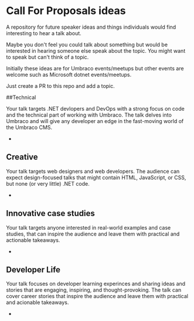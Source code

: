 # Call For Proposals ideas

A repository for future speaker ideas and things individuals would find interesting to hear a talk about. 

Maybe you don't feel you could talk about something but would be interested in hearing someone else speak about the topic. You might want to speak but can't think of a topic.

Initially these ideas are for Umbraco events/meetups but other events are welcome such as Microsoft dotnet events/meetups. 

Just create a PR to this repo and add a topic. 

##Technical

Your talk targets .NET devlopers and DevOps with a strong focus on code and the technical part of working with Umbraco. The talk delves into Umbraco and will give any developer an edge in the fast-moving world of the Umbraco CMS.

- 

## Creative

Your talk targets web designers and web developers. The audience can expect design-focused talks that might contain HTML, JavaScript, or CSS, but none (or very little) .NET code.

-

## Innovative case studies

Your talk targets anyone interested in real-world examples and case studies, that can inspire the audience and leave them with practical and actionable takeaways.   

-

## Developer Life 

Your talk focuses on developer learning experinces and sharing ideas and stories that are engaging, inspiring, and thought-provoking. The talk can cover career stories that inspire the audience and leave them with practical and acionable takeaways. 

-
